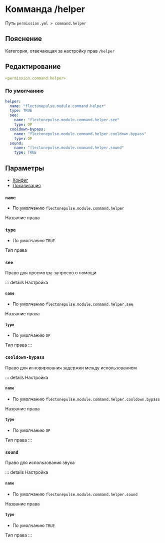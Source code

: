 # Комманда /helper
Путь `permission.yml > command.helper`

## Пояснение
Категория, отвечающая за настройку прав `/helper`

## Редактирование
```yaml
<permission.command.helper>
```

### По умолчанию
```yaml
helper:
  name: "flectonepulse.module.command.helper"
  type: TRUE
  see:
    name: "flectonepulse.module.command.helper.see"
    type: OP
  cooldown-bypass:
    name: "flectonepulse.module.command.helper.cooldown.bypass"
    type: OP
  sound:
    name: "flectonepulse.module.command.helper.sound"
    type: TRUE
```

## Параметры

- [Конфиг](/ru/command/helper/)
- [Локализация](/ru/localizations/ru_ru/command/helper/)

### `name`
- По умолчанию `flectonepulse.module.command.helper`

Название права

### `type`
- По умолчанию `TRUE`

Тип права

### `see`

Право для просмотра запросов о помощи

::: details Настройка
#### `name`
- По умолчанию `flectonepulse.module.command.helper.see`

Название права

#### `type`
- По умолчанию `OP`

Тип права
:::

### `cooldown-bypass`

Право для игнорирования задержки между использованием

::: details Настройка
#### `name`
- По умолчанию `flectonepulse.module.command.helper.cooldown.bypass`

Название права

#### `type`
- По умолчанию `OP`

Тип права
:::

### `sound`

Право для использования звука

::: details Настройка
#### `name`
- По умолчанию `flectonepulse.module.command.helper.sound`

Название права

#### `type`
- По умолчанию `TRUE`

Тип права
:::

<!--@include: @/ru/parts/permission.md-->

